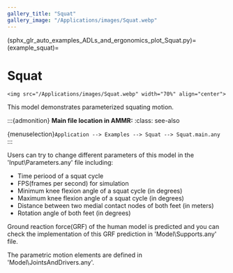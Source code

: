 ```yaml
---
gallery_title: "Squat"
gallery_image: "/Applications/images/Squat.webp"
---
```


(sphx_glr_auto_examples_ADLs_and_ergonomics_plot_Squat.py)=
(example_squat)=
# Squat

````{sidebar} **Example**
<img src="/Applications/images/Squat.webp" width="70%" align="center">

````

This model demonstrates parameterized squating motion.

:::{admonition} **Main file location in AMMR:**
:class: see-also

  {menuselection}`Application --> Examples --> Squat --> Squat.main.any`
:::



Users can try to change different parameters of this model in the 'Input\Parameters.any' file including:

* Time periood of a squat cycle
* FPS(frames per second) for simulation
* Minimum knee flexion angle of a squat cycle (in degrees)
* Maximum knee flexion angle of a squat cycle (in degrees)
* Distance between two medial contact nodes of both feet (in meters)
* Rotation angle of both feet (in degrees)

Ground reaction force(GRF) of the human model is predicted and you can check the implementation of this GRF prediction in 'Model\Supports.any' file.

The parametric motion elements are defined in 'Model\JointsAndDrivers.any'.

